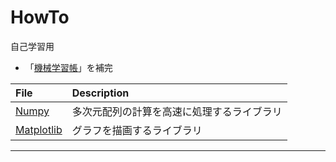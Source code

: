 # HowTo  

自己学習用  


- 「[機械学習帳](https://chokkan.github.io/mlnote/index.html)」を補完  

| File                             | Description                                |
|:---------------------------------|:-------------------------------------------|
| [Numpy](./Numpy.ipynb)           | 多次元配列の計算を高速に処理するライブラリ |
| [Matplotlib](./Matplotlib.ipynb) | グラフを描画するライブラリ                 |


---
